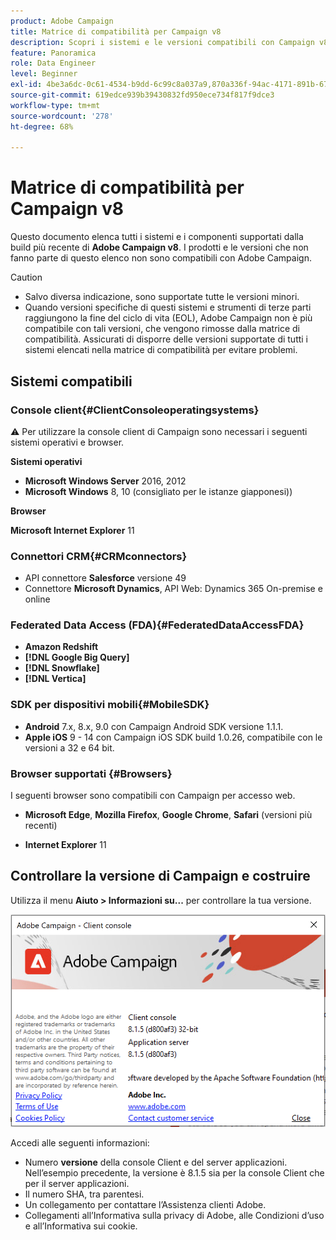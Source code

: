 ```yaml
---
product: Adobe Campaign
title: Matrice di compatibilità per Campaign v8
description: Scopri i sistemi e le versioni compatibili con Campaign v8
feature: Panoramica
role: Data Engineer
level: Beginner
exl-id: 4be3a6dc-0c61-4534-b9dd-6c99c8a037a9,870a336f-94ac-4171-891b-67614feef6ef,bebdd930-c7f6-4629-a489-3c704b33f058,d493e613-eb61-43b1-9c6d-1bd881af0734
source-git-commit: 619edce939b39430832fd950ece734f817f9dce3
workflow-type: tm+mt
source-wordcount: '278'
ht-degree: 68%

---
```


# Matrice di compatibilità per Campaign v8

Questo documento elenca tutti i sistemi e i componenti supportati dalla build più recente di **Adobe Campaign v8**. I prodotti e le versioni che non fanno parte di questo elenco non sono compatibili con Adobe Campaign.

>[!CAUTION]
>
>* Salvo diversa indicazione, sono supportate tutte le versioni minori.
>* Quando versioni specifiche di questi sistemi e strumenti di terze parti raggiungono la fine del ciclo di vita (EOL), Adobe Campaign non è più compatibile con tali versioni, che vengono rimosse dalla matrice di compatibilità. Assicurati di disporre delle versioni supportate di tutti i sistemi elencati nella matrice di compatibilità per evitare problemi.


## Sistemi compatibili

### Console client{#ClientConsoleoperatingsystems}

:warning: Per utilizzare la console client di Campaign sono necessari i seguenti sistemi operativi e browser.

**Sistemi operativi**

* **Microsoft Windows Server** 2016, 2012
* **Microsoft Windows** 8, 10 (consigliato per le istanze giapponesi))

**Browser**

**Microsoft Internet Explorer** 11

### Connettori CRM{#CRMconnectors}

* API connettore **Salesforce** versione 49
* Connettore **Microsoft Dynamics**, API Web: Dynamics 365 On-premise e online

### Federated Data Access (FDA){#FederatedDataAccessFDA}

* **Amazon Redshift**
* **[!DNL Google Big Query]**
* **[!DNL Snowflake]**
* **[!DNL Vertica]**

### SDK per dispositivi mobili{#MobileSDK}

* **Android** 7.x, 8.x, 9.0 con Campaign Android SDK versione 1.1.1.
* **Apple iOS** 9 - 14 con Campaign iOS SDK build 1.0.26, compatibile con le versioni a 32 e 64 bit.

### Browser supportati {#Browsers}

I seguenti browser sono compatibili con Campaign per accesso web.

* **Microsoft Edge**, **Mozilla Firefox**, **Google Chrome**, **Safari** (versioni più recenti)

* **Internet Explorer** 11

## Controllare la versione di Campaign e costruire

Utilizza il menu **Aiuto > Informazioni su...** per controllare la tua versione.

![](assets/ac-version.png)

Accedi alle seguenti informazioni:

* Numero **versione** della console Client e del server applicazioni. Nell’esempio precedente, la versione è 8.1.5 sia per la console Client che per il server applicazioni.
* Il numero SHA, tra parentesi.
* Un collegamento per contattare l’Assistenza clienti Adobe.
* Collegamenti all’Informativa sulla privacy di Adobe, alle Condizioni d’uso e all’Informativa sui cookie.
